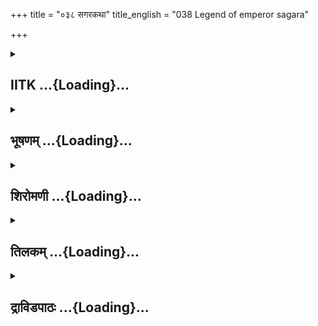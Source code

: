 +++
title = "०३८ सगरकथा"
title_english = "038 Legend of emperor sagara"

+++
<div caption="श्रीराम-हरिसीताराममूर्ति-घनपाठिभ्यां वचनम्" class="audioEmbed" src="https://archive.org/download/Ramayana-recitation-Sriram-harisItArAmamUrti-Ghanapaati-v2/Kanda_1/Kanda_1_BK-038-Sagaro_Pakhyanam_.mp3"></div>

<div class="js_include collapsed" newlevelforh1="2" title="IITK" unfilled url="/purANam/rAmAyaNam/audIchya-pAThaH/iitk/1_bAlakANDam/04-mithilAyAtrA/02-sagara-kathA/038_sagarakathA.md">
<details><summary><h2>IITK ...{Loading}...</h2></summary>

Emperor Sagara performs austerities and a sacrifice for progeny.



### श्लोकः
#### मूलम्
तां कथां कौशिको रामे निवेद्य कुशिकात्मजः।  
पुनरेवापरं वाक्यं काकुत्स्थ मिदमब्रवीत्॥1.38.1॥

#### शब्दार्थः
कुशिकात्मजः the offspring of Kausika, कौशिकः Visvamitra, तां कथाम् that story, रामे to Rama, निवेद्य having related, पुनरेव again, इदम् this, (अपरं) वाक्यम् words, काकुत्स्थम् addressing Rama, अब्रवीत् had spoken.

#### आङ्ग्लानुवादः
Viswamitra, an offspring of Kusika having related the story (of Karthikeya) to the son of the Kakusthas (Rama) said again.



### श्लोकः
#### मूलम्
अयोध्याधिपति श्शूरः पूर्वमासीन्नराधिपः।  
सगरो नाम धर्मात्मा प्रजाकामस्स चाप्रजः॥1.38.2॥

#### शब्दार्थः
पूर्वम् in ancient times, अयोध्याधिपतिः ruler of Ayodhya, शूरः brave, धर्मात्मा righteous one, सगरो नाम named Sagara, नराधिपः आसीत् was king, सः he, अप्रजः was childless, प्रजाकामः desiring children,

#### आङ्ग्लानुवादः
"In olden days there lived a brave and righteous king named Sagara who was ruler of Ayodhya. He was childless and desired to have children,



### श्लोकः
#### मूलम्
वैदर्भदुहिता राम केशिनी नाम नामतः।  
ज्येष्ठा सगरपत्नी सा धर्मिष्ठा सत्यवादिनी॥1.38.3॥

#### शब्दार्थः
राम O Rama, वैदर्भदुहिता daughter of king of Vidarbha, नामतः by name, केशिनी नाम  wellknown as Kesini, ज्येष्ठा eldest, सगरपत्नी wife of Sagara, सा she, धर्मिष्ठा righteous, सत्यवादिनी truthful.

#### आङ्ग्लानुवादः
O Rama the daughter of the king of Vidarbha by name Kesini was Sagara's eldest wife who was righteous and truthful.



### श्लोकः
#### मूलम्
अरिष्टनेमेर्दुहिता रूपेणाप्रतिमा भुवि।  
द्वितीया सगरस्यासीत्पत्नी सुमतिसंज्ञिता ॥1.38.4॥

#### शब्दार्थः
अरिष्टनेमेः Arishtanemi's, दुहिता daughter, रूपेण in charm, भुवि on this earth, अप्रतिमा unsurpassed, सुमतिसंज्ञिता named Sumati, सगरस्य Sagara's, द्वितीया second, पत्नी आसीत् was his wife.

#### आङ्ग्लानुवादः
The daughter of Arishtanemi named Sumati was the second wife of Sagara and  none surpassed her in charm on earth.



### श्लोकः
#### मूलम्
ताभ्यां सह महाराजः पत्नीभ्यां तप्तवांस्तपः।  
हिमवन्तं समासाद्य भृगुप्रस्रवणे गिरौ॥1.38.5॥

#### शब्दार्थः
तदा then, महाराजः king Sagara, ताभ्याम् पत्नीभ्याम् with those wives, सह accompanied by, हिमवन्तम् Himavat mountain, समासाद्य having reached, भृगुप्रस्रवणे on a peak called Bhriguprasravana, गिरौ mountain, तपः तप्तवान् engaged in austerities.

#### आङ्ग्लानुवादः
The king (Sagara) accompanied by his wives reached Himavat mountain and engaged  himself in severe austerities on a peak called Bhriguprasravana.



### श्लोकः
#### मूलम्
अथ वर्षशते पूर्णे तपसाऽराधितो मुनिः।  
सगराय वरं प्रादाद्भृगुस्सत्यवतां वरः॥1.38.6॥

#### शब्दार्थः
अथ then, वर्षशते when hundred years, पूर्णे had completed, तपसा by austerites, आराधितः pleased, सत्यवतां वरः best among truthful persons, भृगुः मुनिः the ascestic Bhrugu, सगराय for Sagara, वरम् boon, प्रादात् granted.

#### आङ्ग्लानुवादः
When Sagara completed a hundred years in austerities, highly pleased by his performance, ascetic Bhrugu, the best among the truthful granted him a boon.



### श्लोकः
#### मूलम्
अपत्यलाभस्सुमहान् भविष्यति तवानघ।  
कीर्तिं चाप्रतिमां लोके प्राप्स्यसे पुरुषर्षभ॥1.38.7॥

#### शब्दार्थः
अनघ O Blemishless one, तव to you, सुमहान् very great, अपत्यलाभः gain of progeny, भविष्यति will take place, पुरुषर्षभ O Best among men, लोके in this world, अप्रतिमाम् unparalleled, कीर्तिं च fame, प्राप्स्यसे you will acquire.

#### आङ्ग्लानुवादः
O sinless one, you will get a very great progeny, O best among men you will acquire unparalleled fame in this world.



### श्लोकः
#### मूलम्
एका जनयिता तात पुत्रं वंशकरं तव।  
षष्ठिं पुत्रसहस्राणि अपरा जनयिष्यति॥1.38.8॥

#### शब्दार्थः
तात O Child, एका one wife, तव your, वंशकरम् perpetuating race, पुत्रम् one son, जनयिता will beget, अपरा the other wife, षष्ठिं sixty, पुत्रसहस्राणि thousands of sons, जनयिष्यति will beget.

#### आङ्ग्लानुवादः
O child, one wife will beget a son who will perpetuate your race and the other, sixty thousand sons, said Bhrugu.



### श्लोकः
#### मूलम्
भाषमाणं महात्मानं राजपुत्र्यौ प्रसाद्य तम्।  
ऊचतुः परमप्रीते कृताञ्जलिपुटे तदा॥1.38.9॥

#### शब्दार्थः
तदा after that, परमप्रीते exceedingly delighted, राजपुत्र्यौ daughters of kings, कृताञ्जलिपुटे  folding hands in supplication, भाषमाणम् speaking in this way, महात्मानम् magnanimous, प्रसाद्य propitiating, तम् addresseing him, ऊचतुः said.

#### आङ्ग्लानुवादः
Thereafter, both the daughters of the king were exceedingly delighted. Having propitiated  that magnanimous asectic both of them with folded hands in supplication, saidः



### श्लोकः
#### मूलम्
एकः कस्यास्सुतो ब्रह्मन् का बहून् जनयिष्यति।  
श्रोतुमिच्छावहे ब्रह्मन् सत्यमस्तु वचस्तव॥1.38.10॥

#### शब्दार्थः
ब्रह्मन् O Knower of Brahman, कस्याः which of us, एकः one, सुतः son will beget, का who is she, बहून् many sons, जनयिष्यति will beget, ब्रह्मन् O Brahmarshi, श्रोतुम् to listen, इच्छावहे both of us are interested in knowing, तव your, वचः words, सत्यम् अस्तु let this be true.

#### आङ्ग्लानुवादः
O knower of Brahman which of us will beget one, and who many sons? O Brahmarshi we wish to hear. Let your words come true".



### श्लोकः
#### मूलम्
तयोस्तद्वचनं श्रुत्वा भृगुः परमधार्मिकः।  
उवाच परमां वाणीं स्वच्छन्दोऽत्र विधीयताम्॥1.38.11॥

#### शब्दार्थः
परमधार्मिकः highly virtuous, भृगुः Bhrugu, तयोः their, तत् वचनम् those words, श्रुत्वा having heard, परमाम् excellent, वाणीम् statement, उवाच made, अत्र in this matter, स्वच्छन्दः your free will, विधीयताम् be exercised.

#### आङ्ग्लानुवादः
Hearing their words, highly virtuous Bhrugu made an excellent statement saying, 'In this matter, you may exercise your free will'.



### श्लोकः
#### मूलम्
एको वंशकरो वाऽस्तु बहवो वा महाबलाः।  
कीर्तिमन्तो महोत्साहाः का वा कं वरमिच्छति॥1.38.12॥

#### शब्दार्थः
वंशकरः perpetuating the race, एकः one, अस्तु वा shall beget, महाबलाः possessed of mighty strength, कीर्तिमन्तः endowed with fame, महोत्साहाः great perseverance, बहवो वा many, का वा who among you, कं वरम् which boon, इच्छति is desiring?

#### आङ्ग्लानुवादः
'What would you wish? One son who perpetuates the race or many possessed of mighty strength endowed with fame and perseverance?' (asked Bhrugu).



### श्लोकः
#### मूलम्
मुनेस्तु वचनं श्रुत्वा केशिनी रघुनन्दन।  
पुत्रं वंशकरं राम जग्राह नृपसन्निधौ॥1.38.13॥

#### शब्दार्थः
रघुनन्दन O One causing delight to the descendents of Raghu, राम Rama , मुनेः ascetic's, वचनम् words, श्रुत्वा having heard, केशिनी Kesini, वंशकरम् perpetuating the race, पुत्रम् son, नृपसन्निधौ in the presence of king, जग्राह accepted.

#### आङ्ग्लानुवादः
"O Rama, delight of the descendants of Raghus, on hearing the words of the  ascetic in the presence of king Sagara, Kesini chose the boon to have a son who perpetuates the race.



### श्लोकः
#### मूलम्
षष्ठिं पुत्रसहस्राणि सुपर्णभगिनी तदा।  
महोत्साहान् कीर्तिमतो जग्राह सुमतिः सुतान्॥1.38.14॥

#### शब्दार्थः
तदा then, सुपर्णभगिनी sister of (Garuda) Suparna, सुमतिः Sumati, महोत्साहान् possessing great perseverance, कीर्तिमतः endowed with fame, षष्ठिम् sixty, पुत्रसहस्राणि thosands of sons, सुतान् as her sons, जग्राह accepted.

#### आङ्ग्लानुवादः
Then, Sumati (the other wife) sister of Suparna (Garuda) obtained the boon of sixty thousand sons endowed with fame and great perseverance.



### श्लोकः
#### मूलम्
प्रदक्षिणमृषिं कृत्वा शिरसाऽभिप्रणम्य च।  
जगाम स्वपुरं राजा सभार्यो रघुनन्दन ॥1.38.15॥

#### शब्दार्थः
रघुनन्दन O Rama, सभार्यः along with wives, राजा king, ऋषिम् saint Bhrigu, प्रदक्षिणं कृत्वा having circumambulated, शिरसा bowing down the head, अभिप्रणम्य saluting with folded hands, स्वपुरम् his own capital, जगाम went.

#### आङ्ग्लानुवादः
O son of the Raghus the king along with his wives, having circumambulated saint Bhrugu, bowed his head in reverence, saluted him with folded hands and returned to his capital.



### श्लोकः
#### मूलम्
अथ काले गते तस्मिन् ज्येष्ठा पुत्रं व्यजायत।  
असमञ्ज इति ख्यातं केशिनी सगरात्मजम्॥1.38.16॥

#### शब्दार्थः
अथ thereafter, तस्मिन् काले गते after lapse of some time, ज्येष्ठा eldest wife, केशिनी Kesini, सगरात्मजम् son of Sagara, असमञ्ज इति by name Asamanjasa, ख्यातम् well known, पुत्रम् son, व्यजायत gave birth.

#### आङ्ग्लानुवादः
After lapse of some time, the eldest wife Kesini gave birth to a son wellknown by name Asamanjasa.



### श्लोकः
#### मूलम्
सुमतिस्तु नरव्याघ्र गर्भतुम्बं व्यजायत।  
षष्ठिः पुत्रसहस्राणि तुम्बभेदाद्विनिःसृताः॥1.38.17॥

#### शब्दार्थः
नरव्याघ्र O Best among men, सुमतिस्तु Sumati, गर्भतुम्बम् gourd like foetus, व्यजायत gave birth, तुम्बभेदात् when that guard like foetus was burst open, षष्ठिः sixty, पुत्रसहस्राणि thousands of sons, विनिस्सृताः emerged.

#### आङ्ग्लानुवादः
O best among men, Sumati gave birth to a gourdlike foetus and when it burst open, sixty thousand sons emerged.



### श्लोकः
#### मूलम्
घृतपूर्णेषु कुम्भेषु धात्र्यस्तान् समवर्धयन्।  
कालेन महता सर्वे यौवनं प्रतिपेदिरे॥1.38.18॥

#### शब्दार्थः
धात्र्यः nurses, तान् them, घृतपूर्णेषु filled with clarified butter, कुम्भेषु in pots, समवर्धयन् fostered them, सर्वे all of them, महता कालेन after a long time, यौवनम् state of adolescence, प्रतिपेदिरे attained.

#### आङ्ग्लानुवादः
Nurses placed all of them in pots filled with clarified butter and fostered them. They attained adolescence after a long time.



### श्लोकः
#### मूलम्
अथ दीर्घेण कालेन रूपयौवनशालिनः।  
षष्टिः पुत्रसहस्राणि सगरस्याभवंस्तदा॥1.38.19॥

#### शब्दार्थः
अथ then, दीर्घेण कालेन after a lapse of long time, सगरस्य Sagara's, षष्ठिः पुत्रसहस्राणि sixty thousand sons, तदा then, रूपयौवनशालिनः अभवन् became resplendent with beauty and manhood.

#### आङ्ग्लानुवादः
Then, after a long time Sagara's sixty thousand sons attained beauty and youth.



### श्लोकः
#### मूलम्
स च ज्येष्ठो नरश्रेष्ठ सगरस्यात्मसम्भवः।  
बालान् गृहीत्वा तु जले सरय्वा रघुनन्दन॥1.38.20॥  
प्रक्षिप्य प्रहसन्नित्यं मज्जतस्तान् समीक्ष्य वै।

#### शब्दार्थः
नरश्रेष्ठ O Best among men,  रघुनन्दन O Rama, ज्येष्ठः eldest son,  सः सगरस्य आत्मसम्भवः that Sagara's son Asamanjasa, नित्यम् every day, बालान् children, गृहीत्वा seizing hold of, सरय्वाः river Sarayu's, जले waters, प्रक्षिप्य throwing them, निमज्जतः while they were drowning, तान् them, समीक्ष्य beholding, प्रहसन् while laughing (rejoiced).

#### आङ्ग्लानुवादः
O best among men, delight of the Raghus (in the mean time) sagara's eldest son  Asamanjasa, used to seize hold of children and throw them into the waters of river Sarayu. And while they were drowning, he was laughing.



### श्लोकः
#### मूलम्
एवं पापसमाचारस्सज्जनप्रतिबाधकः॥1.38.21॥  
पौराणामहिते युक्तः पुत्रो निर्वासितः पुरात्।

#### शब्दार्थः
एवम् In this manner, पापसमाचारः evilinclined, सज्जनप्रतिबाधकः tormenting the good citizens, पौराणाम् for citizens, अहिते inimical acts, युक्तः (रतः) delighted, पुत्रः son, पुरात् from capital, निर्वासितः was banished.

#### आङ्ग्लानुवादः
Thus this son inclined towards evil and formenting the good citizens was banished (of the king) from the capital for his indulgence in malevolent acts.



### श्लोकः
#### मूलम्
तस्य पुत्रोंऽशुमान्नाम असमञ्जस्य वीर्यवान्॥1.38.22॥  
सम्मतस् सर्वलोकस्य सर्वस्यापि प्रियंवदः।

#### शब्दार्थः
तस्य असमञ्जस्य for that Asamanjasa, पुत्रः son, वीर्यवान् valiant, अंशुमान् नाम named Anshuman, सर्वलोकस्य for the entire world, सम्मतः beloved, सर्वस्यापि for every one also, प्रियंवदः courteous in speech.

#### आङ्ग्लानुवादः
Asamanjasa's son was Anshuman. He was valiant, beloved and courteous to every one in the world.



### श्लोकः
#### मूलम्
ततः कालेन महता मतिस्समभिजायत॥1.38.23॥  
सगरस्य नरश्रेष्ठ यजेयमिति निश्चिता।

#### शब्दार्थः
नरश्रेष्ठ O Best among men, ततः afterwards, महता कालेन after a long time, सगरस्य Sagara's, यजेयम् I shall perform sacrifice, इति thus, निश्चिता firm, मतिः decision, समभिजायत arose (in him).

#### आङ्ग्लानुवादः
O best among men after a long time, a thought came to the mind of Sagara to definitely perform a sacrifice.



### श्लोकः
#### मूलम्
स कृत्वा निश्चयं राम सोपाध्यायगणस्तदा॥1.38.24॥  
यज्ञकर्मणि वेदज्ञो यष्टुं समुपचक्रमे।

#### शब्दार्थः
राम O Rama, तदा then, वेदज्ञः wellversed in vedas, सः he, सोपाध्यायगणः in the company of high priests, यज्ञकर्मणि initiatory rites relating to sacrifice, निश्चयम् determination, कृत्वा having made, यष्टुम् to perform sacrifice, समुपचक्रमे commenced.

#### आङ्ग्लानुवादः
O Rama having determined to perform a sacrifice, he (Sagara) versed in the Vedas, started the initiatory rites for the sacrifice in the company of high priests".  

### समाप्तिः
 श्रीमद्रामायणे वाल्मीकीय आदिकाव्ये बालकाण्डे अष्टात्रिंशस्सर्गः 2  
Thus ends the thirtyeighth sarga of Balakanda of the holy Ramayana the first epic composed by sage Valmiki.

</details>
</div>
<div class="js_include collapsed" newlevelforh1="2" title="भूषणम्" unfilled url="/purANam/rAmAyaNam/audIchya-pAThaH/TIkA/bhUShaNa_iitk/1_bAlakANDam/04-mithilAyAtrA/02-sagara-kathA/038_sagarakathA.md">
<details><summary><h2>भूषणम् ...{Loading}...</h2></summary>



तां कथां कौशिको रामे निवेद्य कुशिकात्मजः ।  

पुनरेवापरं वाक्यं काकुत्स्थमिदमब्रवीत्  ॥  १।३८।१  ॥   

एवं दिव्यसम्भवं विस्तरं प्रतिपाद्यमानुषलोकसम्भवविस्तरं वक्तुमुपक्रमते
ऽष्टात्रिंशे--तामित्यादि । रामे रामाय । कौशिकशब्दार्थमाह कुशिकात्मज इति
 ॥  १।३८।१  ॥   

  

अयोध्याधिपतिः शूरः पूर्वमासीन्नराधिपः ।  

सगरो नाम धर्मात्मा प्रजाकामः स चाप्रजः  ॥  १।३८।२  ॥   

अयोध्येति । अप्रजः अत एव प्रजाकामः  ॥  १।३८।२  ॥   

  

वैदर्भदुहिता राम केशिनी(?) नाम नामतः ।  

ज्येष्ठा सगरपत्नी सा धर्मिष्ठा सत्यवादिनी  ॥  १।३८।३  ॥   

वैदर्भेति । या वैदर्भदुहिता सा ज्येष्ठपत्न्यासीत्  ॥  १।३८।३  ॥   

  

अरिष्टनेमिदुहिता रूपेणाप्रतिमा भुवि ।  

द्वितीया सगरस्यासीत् पत्नी सुमतिसञ्ज्ञिता  ॥  १।३८।४  ॥   

अरिष्टेति । अरिष्टनेमिः कश्यपः  ॥  १।३८।४  ॥   

  

ताभ्यां सह तथा राजा पत्नीभ्यां तप्तवांस्तपः ।  

हिमवन्तं समासाद्य भृगुप्रस्रवणे गिरौ  ॥  १।३८।५  ॥   

ताभ्यामिति । भृग्वधिष्ठितं प्रस्रवणं वारिप्रवाहो यस्मिंस्तथा । गिरौ
पर्यन्तपर्वते  ॥  १।३८।५  ॥   

  

अथ वर्षशते पूर्णे तपसाराधितो मुनिः ।  

सगराय वरं प्रादाद्भृगुः सत्यवतां वरः  ॥  १।३८।६  ॥   

अथेति । वर्षशते पूर्णे, तपस्यत इति शेषः  ॥  १।३८।६  ॥   

  

अपत्यलाभः सुमहान् भविष्यति तवानघ ।  

कीर्तिं चाप्रतिमां लोके प्राप्स्यसे पुरुषर्षभ  ॥  १।३८।७  ॥   

अपत्येति । सुबह्वपत्यविषयत्वात्सुमहत्त्वम् । कीर्तिमिति तेनेति शेषः  ॥ 
१।३८।७  ॥   

  

एका जनयिता तात पुत्रं वंशकरं तव ।  

षष्टिं पुत्रसहस्राणि अपरा जनयिष्यति  ॥  १।३८।८  ॥   

एकेति । जनयितेति लुट् । तातेत्युपलालने  ॥  १।३८।८  ॥   

  

भाषमाणं महात्मानं राजपुत्र्यौ प्रसाद्य तम् ।  

ऊचतुः परमप्रीते कृताञ्जलिपुटे तदा  ॥  १।३८।९  ॥   

भाषमाण्ामिति । राजपुत्र्याविति छत्रिन्यायादुक्तम् । सुमतेः
कश्यपपुत्रीत्वात्  ॥  १।३८।९  ॥   

  

एकः कस्यास्सुतो ब्रह्मन् का बहून् जनयिष्यति ।  

श्रोतुमिच्छावहे ब्रह्मन् सत्यमस्तु वचस्तव  ॥  १।३८।१०  ॥   

एक इति । तव वचः सत्यमस्तु, यस्या एकमिच्छसि तस्या एकः । यस्या बहूनिच्छसि
तस्या बहवः सन्त्वित्यर्थः  ॥  १।३८।१०  ॥   

  

तयोस्तद्वचनं श्रुत्वा भृगुः परमधार्मिकः ।  

उवाच परमां वाणीं स्वच्छन्दो ऽत्र विधीयताम्  ॥  १।३८।११  ॥   

तयोरिति । अत्र पुत्रविषये । स्वच्छन्दः स्वेच्छा । विधीयतां ज्ञाप्यताम्
 ॥  १।३८।११  ॥   

  

एको वंशकरो वा ऽस्तु बहवो वा महाबलाः ।  

कीर्तिमन्तो महोत्साहाः का वा कं वरमिच्छति  ॥  १।३८।१२  ॥   

तदेव विवृणोति--एक इति  ॥  १।३८।१२  ॥   

  

मुनेस्तु वचनं श्रुत्वा कैशिनी(?) रघुनन्दन ।  

पुत्रं वंशकरं राम जग्राह नृपसन्निधौ  ॥  १।३८।१३  ॥   

मुनेरिति । जग्राह वरयामास  ॥  १।३८।१३  ॥   

  

षष्टिं पुत्रसहस्राणि सुपर्णभगिनी तदा ।  

महोत्साहान् कीर्तिमतो जग्राह सुमतिः सुतान्  ॥  १।३८।१४  ॥   

षष्टिमिति । सुपर्णभगिनी गरुडभगिनी  ॥  १।३८।१४  ॥   

  

प्रदक्षिणमृषिं कृत्वा शिरसाभिप्रणम्य च ।  

जगाम स्वपुरं राजा सभार्यो रघुनन्दन  ॥  १।३८।१५  ॥   

प्रदक्षिणमिति । ऋषिं भृगुम्  ॥  १।३८।१५  ॥   

  

अथ काले गते तस्मिन् ज्येष्ठा पुत्रं व्यजायत ।  

असमञ्ज इति ख्यातं केशिनी सगरात्मजम्  ॥  १।३८।१६  ॥   

अथेति । व्यजायत प्रसूतवती  ॥  १।३८।१६  ॥   

  

सुमतिस्तु नरव्याघ्र गर्भतुम्बं व्यजायत ।  

षष्टिः पुत्राः सहस्राणि तुम्बभेदाद्विनिःसृताः  ॥  १।३८।१७  ॥   

सुमतिरिति । गर्भतुम्बम्, वृत्ताकारं गर्भपिण्डम् । कथं ततः पुत्रोदय इत्यत
आह षष्टिरिति । तुम्बभेदात्, न तु गान्धार्या इव पश्चाद्विभजनीय इत्यर्थः
 ॥  १।३८।१७  ॥   

  

घृतपूर्णेषु कुम्भेषु धात्र्यस्तान् समवर्द्धयन् ।  

कालेन महता सर्वे यौवनं प्रतिपेदिरे  ॥  १।३८।१८  ॥   

घृतेति । धात्र्यः उपमातरः । तान् विभक्ततुम्बान्  ॥  १।३८।१८  ॥   

  

अथ दीर्घेण कालेन रूपयौवनशालिनः ।  

षष्टिः पुत्रसहस्राणि सगरस्याभवंस्तदा  ॥  १।३८।१९  ॥   

अथेति । दीर्घेण कालेनेति यौवनशालित्वे हेतुत्वात्तृतीया । यौवनशालिन इति
पुँल्लिङ्गत्वमार्षम्  ॥  १।३८।१९  ॥   

  

स च ज्येष्ठो नरश्रेष्ठस्सगरस्यात्मसम्भवः ।  

बालान् गृहीत्वा तु जले सरय्वा रघुनन्दन ।  

प्रक्षिप्य प्रहसन्नित्यं मज्जतस्तान् समीक्ष्य वै  ॥  १।३८।२०  ॥   

स चेति अर्द्धत्रयम् । ज्येष्ठः असमञ्जः । प्रहसन्, स्थित इति शेषः  ॥ 
१।३८।२०  ॥   

  

एवं पापसमाचारः सज्जनप्रतिबाधकः ।  

पौराणामहिते युक्तः पुत्रो निर्वासितः पुरात्  ॥  १।३८।२१  ॥   

एवमिति । निर्वासितः विवास्यते स्म  ॥  १।३८।२१  ॥   

  

तस्य पुत्रों ऽशुमान्नाम असमञ्जस्य वीर्यवान् ।  

सम्मतः सर्वलोकस्य सर्वस्यापि प्रियंवदः  ॥  १।३८।२२  ॥   

तस्येति । अंशुमान्नाम, आसीदिति शेषः  ॥  १।३८।२२  ॥   

  

ततः कालेन महता मतिः समभिजायत ।  

सगरस्य नरश्रेष्ठ यजेयमिति निश्चिता  ॥  १।३८।२३  ॥   

तत इति । यजेयमिति निश्चिता मतिः । समभिजायत समभ्यजायत  ॥  १।३८।२३  ॥   

  

स कृत्वा निश्चयं राम सोपाध्यायगणस्तदा ।  

यज्ञकर्मणि वेदज्ञो यष्टुं समुपचक्रमे  ॥  १।३८।२४  ॥   

इत्यार्षे श्रीरामायणे वाल्मीकीये आदिकाव्ये बालकाण्डे अष्टात्रिंशः सर्गः
 ॥  ३८  ॥   

स इति । यज्ञकर्मणि निश्चयं कृत्वा यष्टुं समुपचक्रमे  ॥  १।३८।२४  ॥   

इति श्रीगोविन्दराजविरचिते श्रीरामायणभूषणे मणिमञ्जीराख्याने
बालकाण्डव्याख्याने अष्टात्रिंशः सर्गः  ॥  ३८  ॥   

  



</details>
</div>
<div class="js_include collapsed" newlevelforh1="2" title="शिरोमणी" unfilled url="/purANam/rAmAyaNam/audIchya-pAThaH/TIkA/shiromaNI_iitk/1_bAlakANDam/04-mithilAyAtrA/02-sagara-kathA/038_sagarakathA.md">
<details><summary><h2>शिरोमणी ...{Loading}...</h2></summary>



गङ्गायास्त्रिपथगामिनीत्वं वर्णयितुं कथान्तरमुपाक्रमतेत्याह तामिति ।
कौशिकः विश्वामित्रः रामे तां वर्णितां कथां निवेद्य मधुराक्षरं
मनोरमाक्षरविशिष्टमपरमन्यत् इदं वाक्यं काकुत्स्थं रामं पुनरप्यब्रवीत् ।
एवो ऽप्यर्थे  ॥  १।३८।१  ॥   

  

तद्वचनमेवाह अयोध्येति । वीर हे राम धर्मात्मा धर्मबुद्धिः अप्रजः अनपत्यः
प्रजाकामः अपत्यविषयकेच्छाविशिष्टः अयोध्याधिपतिः अयोध्याराजधानीकः स
प्रसिद्धः सगरो नाम नराधिपो राजा पूर्वमेवासीत् नामतः प्रसिद्धमेतत् ।
चशब्द एवार्थे । रामेति द्व्यक्षरं नाम मानभङ्ग पिनाकिन इत्यादाविव
शब्दार्थयोस्तादात्म्यान्नामसगरशब्दार्थयोरभेदान्वयः  ॥  १।३८।२  ॥   

  

वैदर्भेति । हे राम धर्मिष्ठा सत्यवादिनी सा प्रसिद्धा केशिनी नाम
वैदर्भदुहिता विदर्भराजकन्या ज्येष्ठा सगरपत्नी आसीदिति शेषः नामतः
प्रसिद्धमेतत्  ॥  १।३८।३  ॥   

  

अरिष्टनेमेरिति । अरिष्टनेमेः कश्यपस्य दुहिता सा प्रसिद्धा सुपर्णभगिनी
सुमतिसञ्ज्ञिता द्वितीयापि सगरस्य पत्नी आसीत् तुशब्दो ऽप्यर्थे  ॥  १।३८।४
 ॥   

  

ताश्यामिति । हिमवन्तं समासाद्य प्राप्य भृगौ भृगुशरीरे प्रस्रवणं
प्रकृष्टं स्रवणं जलप्रवाहो यस्मात् किञ्च भृगोः प्रस्रवणमतिप्रचारो
यस्मिन् तस्मिन् गिरौ हिमवत्पार्श्ववर्तिभृगुप्रस्रवणसञ्ज्ञकपर्वते
इत्यर्थः ताभ्यां पूर्वोक्ताभ्यां पत्नीभ्यां सह महाराजः सगरस्तपस्तप्तवान्
 ॥  १।३८।५  ॥   

  

अथेति । अथ तपःप्रारम्भानन्तरं वर्षशते पूर्णे सति तपसा सगरतपश्चर्यया
आराधितस्तोषितः सत्यवतां वरो मुनिर्भृगुः सगराय वरं प्रादात्  ॥  १।३८।६
 ॥   

  

वरप्रदानमेवाह अपत्येति । हे अनघ सुमहान् अतिप्रसंशनीयो ऽपत्यलाभः तव
भविष्यति हेपुरुषर्षभ लोके अप्रतिमां तुलारहितां कीर्तिं च प्राप्स्यसे  ॥ 
१।३८।७  ॥   

  

अपत्यसङ्ख्यां बोधयन्नाह एकेति । हे तात प्रिय एका पत्नी तव वंशकरं पुत्रं
एकमित्यर्थः जनयिता अपरा द्वितीय पत्नी षष्टिं पुत्रसहस्राणिजनयिष्यति  ॥ 
१।३८।८  ॥   

  

भाषमाणमिति । तदा वरप्रदानसमये भाषमाणं वरं ददतं महात्मानं तं प्रसिद्धं
भृगुं कृताञ्जलिपुटे प्रणतिसूचकबद्धयुगलकरे परमप्रीते राजपुत्र्यौ
क्षत्रियराजवैदर्भद्विजराजकश्यपयोः पुत्र्यौ ऊचतुः राजशब्देनोभयोर्ग्रहणं
विनिगमनाविरहात् योग्यत्वाच्च  ॥  १।३८।९  ॥   

  

तद्वचनमेवाह एक इति । हे ब्रह्मन् तव वचः सत्यमस्तु यस्याः यः पुत्रः
तवाभिमतः तस्याः स एव भवत्वित्यर्थः परन्तु कस्या राजपुत्र्या एकः सुतो
भविष्यतीति शेषः का राजपुत्री बहून् पुत्रान्  

जनयिष्यति इति श्रोतुमिच्छावहे आवामिच्छावः  ॥  १।३८।१०  ॥   

  

तयोरिति । तयो राजपुत्र्योस्तद्वचनं श्रुत्वा परमधार्मिको भृगुः परमां
रमणीयां वाणीमुवाच । अत्र पुत्रोत्पत्तिविभागविषये स्वच्छन्दः स्वेच्छाचारः
विधीयतां क्रियतां यथेच्छं व्रियतामित्यर्थः  ॥  १।३८।११  ॥   

  

स्वच्छन्दतां विवृण्वन्नाह एक इति । वंशकरः एक एव अस्तु महाबला महोत्साहा
बहवः कीर्तिमन्त एव वा सन्तु । का वा क्षत्री राजकन्या द्विजराजकन्या वा कं
वा वंशकरमेकं पुत्रं कीर्तिमतो बहून् वा पुत्रान् इच्छति इच्छतु एतेन यस्या
यत्पुत्रविषयिणीच्छा तस्यास्तत्पुत्रप्राप्तिर्भविष्यतीति ध्वनितं तेन
भृगोर्दयालुत्वातिशयः सूचितः एकस्मिन्नेव वंशकरत्वोक्त्या बहूनां
वंशकरत्वाभावो ध्वनितः सर्वं वाक्यं सावधारणं भवतीति
न्यायेनोभयत्रैवकारलाभः  ॥  १।३८।१२  ॥   

  

मुनेरिति । हे रघुनन्दन राम मुनेस्तद्वचनं श्रुत्वा वंशकरमेकं पुत्रं
नृपसन्निधौ केशिनी वैदर्भदुहिता जग्राह स्वीचकार  ॥  १।३८।१३  ॥   

  

षष्टिमिति । महोत्साहान् कीर्तिमतः षष्टिं पुत्रसहस्राणि सुतान्
सुपर्णभगिनी सुमतिः कश्यपसुता तथा तेन प्रकारेण जग्राह  ॥  १।३८।१४  ॥   

  

प्रदक्षिणमिति । हे रघुनन्दन ऋषिं भृगुं प्रदक्षिणं कृत्वा शिरसा
अभिप्रणम्य च सभार्यः भार्याभ्यां सहितः राजा सगरः स्वपुरं जगाम  ॥  १।३८।१५
 ॥   

  

अथेति । अथ स्वपुरप्राप्त्यनन्तरं तस्मिन्प्रसिद्धे काले प्रसूतिसमये गते
प्राप्ते सति ज्येष्ठा केशिनी सगरात्मजमसमञ्ज इति ख्यातं पुत्रं व्यजायत
प्रासूत असमञ्जस इत्यानुपूर्विको ऽप्येतद्वाचको ऽस्तीति भागवतात्
असमञ्जसवीर्यवानिति वक्ष्यमाणाच्च न विरोधः  ॥  १।३८।१६  ॥   

  

सुमतिरिति । हे नरव्याघ्र सुमतिः सुमतिनामा कनिष्ठा गर्भतुम्बं
तुम्बाकारगर्भं व्यजायत । तुम्बभेदात् तुम्बाकारगर्भस्य भेदनात् षष्टिः
पुत्रसहस्राणि विनिःसृताः विनिःसृतानि  ॥  १।३८।१७  ॥   

  

घृतेति । तान् षष्टिसहस्रसङ्ख्यातसुतान् घृतपूर्णेषु कुम्भेषु धात्र्यः
समवर्धयन् । सर्वे पुत्राः महता कालेन यौवनं प्रतिपेदिरे प्रापुः  ॥ 
१।३८।१८  ॥   

  

अथेति । तदा रूपयौवनप्राप्तिकाले दीर्घेण कालेन रूपयौवनशालिनः
प्राप्तरूपयौवनाः अथाभवन् माङ्गलिकस्थितिं प्रापुरित्यर्थः  ॥  १।३८।१९  ॥   

  

ज्येष्ठपुत्रवृत्तमाह स चेति । हे नरश्रेष्ठ रघुनन्दन हे राम
सगरस्यात्मसम्भवः ज्येष्ठः सो ऽसमञ्जसः बालान् गृहीत्वा सरय्वाः सलिले
नित्यं प्रक्षिप्य प्रहसन् सन् निमज्जतस्तान्निरीक्षते  ॥  १।३८।२०  ॥   

  

एवमिति । एवमेनन प्रकारेण पापसमाचारः पापाचरणयुक्तः अत एव सज्जनप्रतिबाधकः
अत एव पौराणां पुरवासिनामहिते युक्तो ऽसमञ्जसः पुरात् पित्रा निर्वासितः
निःसारितः  ॥  १।३८।२१  ॥   

  

तस्येति । असमञ्जसवीर्यवान् असमञ्जसवीर्यसदृशवीर्यविशिष्टः
सर्वलोकप्रियंवदः अत एव सर्वलोकस्य सम्मतः अंशुमान्नाम तस्य असमञ्जसस्य
पुत्र आसीदिति शेषः  ॥  १।३८।२२  ॥   

  

तत इति । हे नरश्रेष्ठ ततः अंशुमदुत्पत्यनन्तरं महता कालेन अहं यजेयमिति
निश्चिता मतिः सगरस्य समभिजायत आगमशास्त्रस्यानित्यत्वादड्विरहः  ॥  १।३८।२३
 ॥   

  

स इति । सोपाध्यायगणसहितः वेदज्ञः निखिलवेदस्य ज्ञाता स प्रसिद्धो राजा
सगरः यज्ञकर्मणि निश्चयं कृत्वा तदा यागोचितकाले यष्टुं यागं कर्तुं
समुपचक्रमे उपक्रमं चकार  ॥   

१।३८।२४  ॥   

इति श्रीमद्वाल्मीकीयरामायणव्याख्याने रामायणशिरोमणौ बालकाण्डे
ऽष्टात्रिंशः सर्गः  ॥  १।३८  ॥   

  

  



</details>
</div>
<div class="js_include collapsed" newlevelforh1="2" title="तिलकम्" unfilled url="/purANam/rAmAyaNam/audIchya-pAThaH/TIkA/tilaka_iitk/1_bAlakANDam/04-mithilAyAtrA/02-sagara-kathA/038_sagarakathA.md">
<details><summary><h2>तिलकम् ...{Loading}...</h2></summary>



अथ त्रीन्पथो हेतुना केनेत्यादिप्रश्नस्योत्तरं वक्तुमाह तां कथामिति ।
अपरं वाक्यम् वक्ष्यमाणं प्रश्नोत्तरम्  ॥  १।३८।१  ॥   

  

यस्मादप्रजास्तस्मात्प्रजाकामो ऽभूदित्यन्वयः  ॥  १।३८।२,३  ॥   

  

अरिष्टनेमिः कश्यपः । अस्यां सुपर्णभगिनीत्यनुपदप्रयोगात्  ॥  १।३८।४  ॥   

  

भृगुप्रस्रवणे भृग्वधिष्ठितं प्रस्रवणं प्रवाहो यस्मिन् गिरौ
हिमवत्पादपर्वते  ॥  १।३८।५७  ॥   

  

तातेत्युपलालने । जनयिता जनयिष्यति । षष्टिमिति
नित्यैकवचनान्तत्वात्सहस्राणीत्यनेन सामानाधिकरण्यम्  ॥  १।३८।८  ॥   

  

राजपुत्र्यावित्यत्र च्छत्रिन्यायेन प्रयोगः  ॥  १।३८।९  ॥   

  

इच्छावहे इच्छावः  ॥  १।३८।१०  ॥   

  

स्वच्छन्दः स्वेच्छा । विधीयताम् ज्ञाप्यताम् ।
स्वेच्छयैवेकपुत्रताबहुपुत्रता वा व्रियतामिति तात्पर्यम्  ॥  १।३८।११  ॥   

  

तदेवाह एको वंशकरो वेति । वंशकरो वंशवृद्धिहेतुः  ॥  १।३८।१२  ॥   

  

नृपसन्निधावित्यनेन तस्यापि साक्षित्वमात्रं न तु वरणनियमकर्तुतेति सूचितम्
 ॥  १।३८।१३  ॥   

  

सुपर्णो गरुडः  ॥  १।३८।१४,१५  ॥   

  

व्यजायत प्रसूतवती  ॥  १।३८।१६  ॥   

  

गर्भतुम्बम् तुम्बफलाकारगर्भपिण्डम् । व्यजायत प्रसूतवती । कथं ततः
पुत्रोदय इत्यत आह षष्टिरित्यादि  ॥  १।३८।१७,१८  ॥   

  

दीर्घेण कालेन । यौवनशालित्वे हेतुत्वात्तृतीया  ॥  १।३८।१९  ॥   

  

ज्येष्ठो ऽसमञ्जः बालान्गृहीत्वा जले प्रक्षिप्य मज्जतस्तान्समीक्ष्य
नित्यं प्राहसत् । "प्रहसन्" इति पाठे स्थितो भवतीति शेषः ।
सज्जनप्रतिबाधकः सज्जनपीडकः  ॥  १।३८।२०,२१  ॥   

  

निर्वासितो निष्कासितः । तस्यासमञ्जस्य । एतद्वाची असमञ्जशब्दो ऽदन्तः
सान्तश्चेति बोध्यम्  ॥  १।३८।२२  ॥   

  

समभिजायत अडभाव आर्षः  ॥  १।३८।२३  ॥   

  

यज्ञकर्मणीत्यस्य निश्चयं कृत्वेति प्राक्तनेनान्वयः  ॥  १।३८।२४  ॥   

  

इति श्रीरामाभिरामे श्रीरामीये रामायणतिलके वाल्मीकीय आदिकाव्ये बालकाण्डे
ऽष्टात्रिंशः सर्गः  ॥  ३८  ॥   

  



</details>
</div>
<div class="js_include collapsed" newlevelforh1="2" title="द्राविडपाठः" unfilled url="/purANam/rAmAyaNam/drAviDapAThaH/1_bAlakANDam/04-mithilAyAtrA/02-sagara-kathA/038_sagarakathA.md">
<details><summary><h2>द्राविडपाठः ...{Loading}...</h2></summary>


तां कथां कौशिको रामे निवेद्य कुशिकात्मजः।  
पुनरेवापरं वाक्यं काकुत्स्थमिदमब्रवीत् ॥ 1.38.1 ॥   
अयोध्याधिपतिः शूरः पूर्वमासीन्नराधिपः।  
सगरो नाम धर्मात्मा प्रजाकामः स चाप्रजः ॥ 1.38.2 ॥   
वैदर्भदुहिता राम केशिनी(?) नाम नामतः।  
ज्येष्ठा सगरपत्नी सा धर्मिष्ठा सत्यवादिनी ॥ 1.38.3 ॥   
अरिष्टनेमिदुहिता रूपेणाप्रतिमा भुवि।  
द्वितीया सगरस्यासीत् पत्नी सुमतिसञ्ज्ञिता ॥ 1.38.4 ॥   
ताभ्यां सह तथा राजा पत्नीभ्यां तप्तवांस्तपः।  
हिमवन्तं समासाद्य भृगुप्रस्रवणे गिरौ ॥ 1.38.5 ॥   
अथ वर्षशते पूर्णे तपसाराधितो मुनिः।  
सगराय वरं प्रादाद्भृगुः सत्यवतां वरः ॥ 1.38.6 ॥   
अपत्यलाभः सुमहान् भविष्यति तवानघ।  
कीर्तिं चाप्रतिमां लोके प्राप्स्यसे पुरुषर्षभ ॥ 1.38.7 ॥   
एका जनयिता तात पुत्रं वंशकरं तव।  
षष्टिं पुत्रसहस्राणि अपरा जनयिष्यति ॥ 1.38.8 ॥   
भाषमाणं महात्मानं राजपुत्र्यौ प्रसाद्य तम्।  
ऊचतुः परमप्रीते कृताञ्जलिपुटे तदा ॥ 1.38.9 ॥   
एकः कस्यास्सुतो ब्रह्मन् का बहून् जनयिष्यति।  
श्रोतुमिच्छावहे ब्रह्मन् सत्यमस्तु वचस्तव ॥ 1.38.10 ॥   
तयोस्तद्वचनं श्रुत्वा भृगुः परमधार्मिकः।  
उवाच परमां वाणीं स्वच्छन्दोऽत्र विधीयताम् ॥ 1.38.11 ॥   
एको वंशकरो वाऽस्तु बहवो वा महाबलाः।  
कीर्तिमन्तो महोत्साहाः का वा कं वरमिच्छति ॥ 1.38.12 ॥   
मुनेस्तु वचनं श्रुत्वा कैशिनी(?) रघुनन्दन।  
पुत्रं वंशकरं राम जग्राह नृपसन्निधौ ॥ 1.38.13 ॥   
षष्टिं पुत्रसहस्राणि सुपर्णभगिनी तदा।  
महोत्साहान् कीर्तिमतो जग्राह सुमतिः सुतान् ॥ 1.38.14 ॥   
प्रदक्षिणमृषिं कृत्वा शिरसाभिप्रणम्य च।  
जगाम स्वपुरं राजा सभार्यो रघुनन्दन ॥ 1.38.15 ॥   
अथ काले गते तस्मिन् ज्येष्ठा पुत्रं व्यजायत।  
असमञ्ज इति ख्यातं केशिनी सगरात्मजम् ॥ 1.38.16 ॥   
सुमतिस्तु नरव्याघ्र गर्भतुम्बं व्यजायत।  
षष्टिः पुत्राः सहस्राणि तुम्बभेदाद्विनिःसृताः ॥ 1.38.17 ॥   
घृतपूर्णेषु कुम्भेषु धात्र्यस्तान् समवर्द्धयन्।  
कालेन महता सर्वे यौवनं प्रतिपेदिरे ॥ 1.38.18 ॥   
अथ दीर्घेण कालेन रूपयौवनशालिनः।  
षष्टिः पुत्रसहस्राणि सगरस्याभवंस्तदा ॥ 1.38.19 ॥   
बालान् गृहीत्वा तु जले सरय्वा रघुनन्दन।  
प्रक्षिप्य प्रहसन्नित्यं मज्जतस्तान् समीक्ष्य वै ॥ 1.38.20 ॥   
एवं पापसमाचारः सज्जनप्रतिबाधकः।  
पौराणामहिते युक्तः पुत्रो निर्वासितः पुरात् ॥ 1.38.21 ॥   
तस्य पुत्रोंऽशुमान्नाम असमञ्जस्य वीर्यवान्।  
सम्मतः सर्वलोकस्य सर्वस्यापि प्रियंवदः ॥ 1.38.22 ॥   
ततः कालेन महता मतिः समभिजायत।  
सगरस्य नरश्रेष्ठ यजेयमिति निश्चिता ॥ 1.38.23 ॥   
स कृत्वा निश्चयं राम सोपाध्यायगणस्तदा।  
यज्ञकर्मणि वेदज्ञो यष्टुं समुपचक्रमे ॥ 1.38.24 ॥   

</details>
</div>
